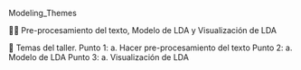 Modeling_Themes

🧛‍♂️ Pre-procesamiento del texto, Modelo de LDA y Visualización de LDA


👻 Temas del taller.
Punto 1:
a. Hacer pre-procesamiento del texto
Punto 2:
a. Modelo de LDA
Punto 3:
a. Visualización de LDA
